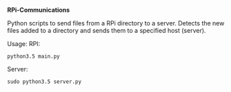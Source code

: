 **RPi-Communications**

Python scripts to send files from a RPi directory to a server.
Detects the new files added to a directory and sends them to a specified host (server).
 
Usage:
RPI:

    python3.5 main.py
Server:

    sudo python3.5 server.py
